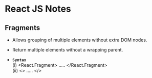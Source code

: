 # React JS Notes

## Fragments

- Allows grouping of multiple elements without extra DOM nodes.  
- Return multiple elements without a wrapping parent.
 
- **`Syntax`**  
  (i)  <React.Fragment> ..... </React.Fragment>  
  (ii)  <> ..... </> 
